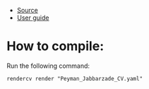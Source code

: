 - [Source](https://github.com/rendercv/rendercv/tree/main?tab=readme-ov-file)
- [User guide](https://docs.rendercv.com/user_guide/)

# How to compile:

Run the following command:

    rendercv render "Peyman_Jabbarzade_CV.yaml"
